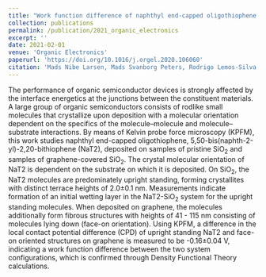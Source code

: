 ```yaml
---
title: "Work function difference of naphthyl end-capped oligothiophene in different crystal alignments studied by Kelvin probe force microscopy"
collection: publications
permalink: /publication/2021_organic_electronics
excerpt: ''
date: 2021-02-01
venue: 'Organic Electronics'
paperurl: 'https://doi.org/10.1016/j.orgel.2020.106060'
citation: 'Mads Nibe Larsen, Mads Svanborg Peters, Rodrigo Lemos-Silva, Demetrio A. Da Silva Filho, Bjarke Jørgensen, Ole Albrektsen, Jakob Kjelstrup-Hansen, "Work function difference of naphthyl end-capped oligothiophene in different crystal alignments studied by Kelvin probe force microscopy", Organic Electronics, 89, 106060 (2021)'
---
```

The performance of organic semiconductor devices is strongly affected by the interface energetics at the junctions between the constituent materials. A large group of organic semiconductors consists of rodlike small molecules that crystallize upon deposition with a molecular orientation dependent on the specifics of the molecule–molecule and molecule–substrate interactions. By means of Kelvin probe force microscopy (KPFM), this work studies naphthyl end-capped oligothiophene, 5,50-bis(naphth-2-yl)-2,20-bithiophene (NaT2), deposited on samples of pristine SiO<sub>2</sub> and samples of graphene-covered SiO<sub>2</sub>. The crystal molecular orientation of NaT2 is dependent on the substrate on which it is deposited. On SiO<sub>2</sub>, the NaT2 molecules are predominately upright standing, forming crystallites with distinct terrace heights of 2.0±0.1 nm. Measurements indicate formation of an initial wetting layer in the NaT2-SiO<sub>2</sub> system for the upright standing molecules. When deposited on graphene, the molecules additionally form fibrous structures with heights of 41 - 115 nm consisting of molecules lying down (face-on orientation). Using KPFM, a difference in the local contact potential difference (CPD) of upright standing NaT2 and face-on oriented structures on graphene is measured to be -0.16±0.04 V, indicating a work function difference between the two system configurations, which is confirmed through Density Functional Theory calculations.
